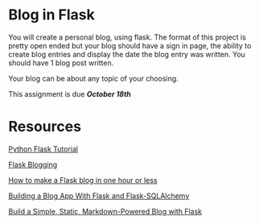 # Blog in Flask
You will create a personal blog, using flask. The format of this project is pretty open ended but your blog should have a sign in page, the ability to create blog entries and display the date the blog entry was written. You should have 1 blog post written.

Your blog can be about any topic of your choosing.

This assignment is due ***October 18th***

# Resources
[Python Flask Tutorial](http://pythonforengineers.com/python-flask-tutorial/)

[Flask Blogging](http://flask-blogging.readthedocs.io/en/latest/)

[How to make a Flask blog in one hour or less](http://charlesleifer.com/blog/how-to-make-a-flask-blog-in-one-hour-or-less/)

[Building a Blog App With Flask and Flask-SQLAlchemy](https://www.youtube.com/watch?v=XHGpPCYmPvI)

[Build a Simple, Static, Markdown-Powered Blog with Flask](http://www.jamesharding.ca/posts/simple-static-markdown-blog-in-flask/)
